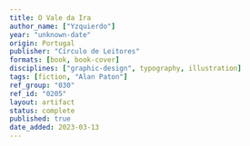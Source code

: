 ```yaml
---
title: O Vale da Ira
author_name: ["Yzquierdo"]
year: "unknown-date"
origin: Portugal
publisher: "Círculo de Leitores"
formats: [book, book-cover]
disciplines: ["graphic-design", typography, illustration]
tags: [fiction, "Alan Paton"]
ref_group: "030"
ref_id: "0205"
layout: artifact
status: complete
published: true
date_added: 2023-03-13
---
```

